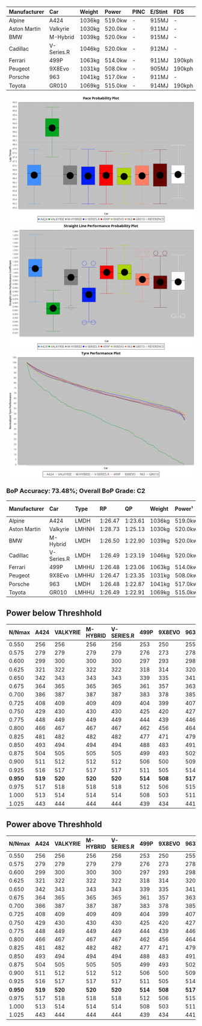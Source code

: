 | Manufacturer | Car        | Weight | Power   | PINC    | E/Stint | FDS     |
|:-|:-|:-|:-|:-|:-|:-|
| Alpine       | A424       | 1036kg | 519.0kw |    -    | 915MJ   |    -    |
| Aston Martin | Valkyrie   | 1030kg | 520.0kw |    -    | 911MJ   |    -    |
| BMW          | M-Hybrid   | 1039kg | 520.0kw |    -    | 915MJ   |    -    |
| Cadillac     | V-Series.R | 1046kg | 520.0kw |    -    | 912MJ   |    -    |
| Ferrari      | 499P       | 1063kg | 514.0kw |    -    | 911MJ   | 190kph  |
| Peugeot      | 9X8Evo     | 1031kg | 508.0kw |    -    | 905MJ   | 190kph  |
| Porsche      | 963        | 1041kg | 517.0kw |    -    | 911MJ   |    -    |
| Toyota       | GR010      | 1069kg | 515.0kw |    -    | 914MJ   | 190kph  |

![PACECHART](./IMG/AUTO.png)
![STRAIGHTLINEPERFORMANCECHART](./IMG/AUTO_sp.png)
![TYREPERFORMANCECHART](./IMG/AUTO_tw.png)

### BoP Accuracy: 73.48%; Overall BoP Grade: C2
| Manufacturer | Car        | Type  | RP      | QP      | Weight | Power¹  | Threshhold | PINC    | Power²   | E/Stint | AVG Vmax  | FDS     | RDLC | L/Stint | BOP-Grade | Model Accuracy | Model Points | Match% | SimDiff |
|:-|:-|:-|:-|:-|:-|:-|:-|:-|:-|:-|:-|:-|:-|:-|:-|:-|:-|:-|:-|
| Alpine       | A424       | LMDH  | 1:26.47 | 1:23.61 | 1036kg | 519.0kw | 0.0kph     |    -    | 519.00kw |  915MJ  | 285.61kph |    -    | 1.01 | 43      | -B1       | 99.49%         | 1360         | 85.50% | +0.08   |
| Aston Martin | Valkyrie   | LMHNH | 1:28.73 | 1:25.13 | 1030kg | 520.0kw | 0.0kph     |    -    | 520.00kw |  911MJ  | 277.24kph |    -    | 1.04 | 43      | +Ω2       | 100.00%        | 312          | -2.52% | #       |
| BMW          | M-Hybrid   | LMDH  | 1:26.50 | 1:22.90 | 1039kg | 520.0kw | 0.0kph     |    -    | 520.00kw |  915MJ  | 284.32kph |    -    | 1.01 | 43      | -B1       | 98.62%         | 2363         | 87.05% | +0.19   |
| Cadillac     | V-Series.R | LMDH  | 1:26.49 | 1:23.19 | 1046kg | 520.0kw | 0.0kph     |    -    | 520.00kw |  912MJ  | 279.36kph |    -    | 1.01 | 43      | -B1       | 98.50%         | 4201         | 86.68% | +0.50   |
| Ferrari      | 499P       | LMHHU | 1:26.48 | 1:23.06 | 1063kg | 514.0kw | 0.0kph     |    -    | 514.00kw |  911MJ  | 282.67kph | 190kph  | 1.02 | 43      | -B2       | 100.00%        | 4441         | 82.73% | +0.16   |
| Peugeot      | 9X8Evo     | LMHHU | 1:26.47 | 1:23.35 | 1031kg | 508.0kw | 0.0kph     |    -    | 508.00kw |  905MJ  | 284.27kph | 190kph  | 1.02 | 43      | -C1       | 100.00%        | 808          | 78.66% | +0.51   |
| Porsche      | 963        | LMDH  | 1:26.48 | 1:22.87 | 1041kg | 517.0kw | 0.0kph     |    -    | 517.00kw |  911MJ  | 282.51kph |    -    | 1.01 | 43      | -B2       | 99.87%         | 12613        | 84.23% | -0.22   |
| Toyota       | GR010      | LMHHU | 1:26.49 | 1:22.91 | 1069kg | 515.0kw | 0.0kph     |    -    | 515.00kw |  914MJ  | 279.96kph | 190kph  | 1.02 | 43      | -B1       | 99.73%         | 2956         | 85.54% | +0.16   |

## Power below Threshhold
| N/Nmax    | A424    | VALKYRIE | M-HYBRID | V-SERIES.R | 499P    | 9X8EVO  | 963     | GR010   |
|:-|:-|:-|:-|:-|:-|:-|:-|:-|
|  0.550    |  256    |  256     |  256     |  256       |  253    |  250    |  255    |  254    |
|  0.575    |  279    |  279     |  279     |  279       |  276    |  273    |  278    |  277    |
|  0.600    |  299    |  300     |  300     |  300       |  297    |  293    |  298    |  297    |
|  0.625    |  321    |  322     |  322     |  322       |  318    |  314    |  320    |  319    |
|  0.650    |  342    |  343     |  343     |  343       |  339    |  335    |  341    |  340    |
|  0.675    |  364    |  365     |  365     |  365       |  361    |  357    |  363    |  362    |
|  0.700    |  386    |  387     |  387     |  387       |  383    |  378    |  385    |  383    |
|  0.725    |  408    |  409     |  409     |  409       |  404    |  399    |  407    |  405    |
|  0.750    |  429    |  430     |  430     |  430       |  425    |  420    |  427    |  426    |
|  0.775    |  448    |  449     |  449     |  449       |  444    |  439    |  446    |  445    |
|  0.800    |  466    |  467     |  467     |  467       |  462    |  456    |  464    |  463    |
|  0.825    |  481    |  482     |  482     |  482       |  477    |  471    |  479    |  478    |
|  0.850    |  493    |  494     |  494     |  494       |  488    |  483    |  491    |  489    |
|  0.875    |  504    |  505     |  505     |  505       |  499    |  493    |  502    |  500    |
|  0.900    |  511    |  512     |  512     |  512       |  506    |  500    |  509    |  507    |
|  0.925    |  516    |  517     |  517     |  517       |  511    |  505    |  514    |  512    |
| **0.950** | **519** | **520**  | **520**  | **520**    | **514** | **508** | **517** | **515** |
|  0.975    |  517    |  518     |  518     |  518       |  512    |  506    |  515    |  513    |
|  1.000    |  513    |  514     |  514     |  514       |  508    |  503    |  511    |  509    |
|  1.025    |  443    |  444     |  444     |  444       |  439    |  434    |  441    |  440    |

## Power above Threshhold
| N/Nmax    | A424    | VALKYRIE | M-HYBRID | V-SERIES.R | 499P    | 9X8EVO  | 963     | GR010   |
|:-|:-|:-|:-|:-|:-|:-|:-|:-|
|  0.550    |  256    |  256     |  256     |  256       |  253    |  250    |  255    |  254    |
|  0.575    |  279    |  279     |  279     |  279       |  276    |  273    |  278    |  277    |
|  0.600    |  299    |  300     |  300     |  300       |  297    |  293    |  298    |  297    |
|  0.625    |  321    |  322     |  322     |  322       |  318    |  314    |  320    |  319    |
|  0.650    |  342    |  343     |  343     |  343       |  339    |  335    |  341    |  340    |
|  0.675    |  364    |  365     |  365     |  365       |  361    |  357    |  363    |  362    |
|  0.700    |  386    |  387     |  387     |  387       |  383    |  378    |  385    |  383    |
|  0.725    |  408    |  409     |  409     |  409       |  404    |  399    |  407    |  405    |
|  0.750    |  429    |  430     |  430     |  430       |  425    |  420    |  427    |  426    |
|  0.775    |  448    |  449     |  449     |  449       |  444    |  439    |  446    |  445    |
|  0.800    |  466    |  467     |  467     |  467       |  462    |  456    |  464    |  463    |
|  0.825    |  481    |  482     |  482     |  482       |  477    |  471    |  479    |  478    |
|  0.850    |  493    |  494     |  494     |  494       |  488    |  483    |  491    |  489    |
|  0.875    |  504    |  505     |  505     |  505       |  499    |  493    |  502    |  500    |
|  0.900    |  511    |  512     |  512     |  512       |  506    |  500    |  509    |  507    |
|  0.925    |  516    |  517     |  517     |  517       |  511    |  505    |  514    |  512    |
| **0.950** | **519** | **520**  | **520**  | **520**    | **514** | **508** | **517** | **515** |
|  0.975    |  517    |  518     |  518     |  518       |  512    |  506    |  515    |  513    |
|  1.000    |  513    |  514     |  514     |  514       |  508    |  503    |  511    |  509    |
|  1.025    |  443    |  444     |  444     |  444       |  439    |  434    |  441    |  440    |
